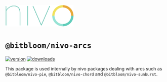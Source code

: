 <a href="https://nivo.rocks"><img alt="nivo" src="https://raw.githubusercontent.com/plouc/nivo/master/nivo.png" width="216" height="68"/></a>

# `@bitbloom/nivo-arcs`

[![version](https://img.shields.io/npm/v/@bitbloom/nivo-arcs?style=for-the-badge)](https://www.npmjs.com/package/@bitbloom/nivo-arcs)
[![downloads](https://img.shields.io/npm/dm/@bitbloom/nivo-arcs?style=for-the-badge)](https://www.npmjs.com/package/@bitbloom/nivo-arcs)

This package is used internally by nivo packages dealing with arcs
such as `@bitbloom/nivo-pie`, `@bitbloom/nivo-chord` and `@bitbloom/nivo-sunburst`.
